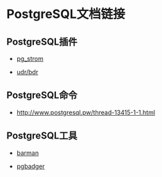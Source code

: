 
PostgreSQL文档链接
==================



PostgreSQL插件
--------------

* [pg_strom](http://wiki.postgresql.org/wiki/PGStrom?utm_source=feedly)


* [udr/bdr](http://bdr-project.org/docs/stable/index.html)



PostgreSQL命令
--------------

* <http://www.postgresql.pw/thread-13415-1-1.html>



PostgreSQL工具
--------------

* [barman](http://www.pgbarman.org/)


* [pgbadger](https://github.com/dalibo/pgbadger)
